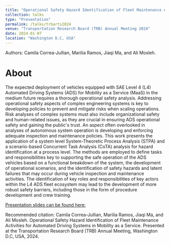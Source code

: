 ```yaml
---
title: "Operational Safety Hazard Identification of Fleet Maintenance Activities for Automated Driving Systems in Mobility as a Service"
collection: talks
type: "Presentation"
permalink: /talks/trbarts2024
venue: "Transportation Research Board (TRB) Annual Meeting 2024"
date: 2024-01-07
location: "Washington D.C, USA"
---
```


Authors: Camila Correa-Jullian, Marilia Ramos, Jiaqi Ma, and Ali Mosleh.

About
======
The expected deployment of vehicles equipped with SAE Level 4 (L4) Automated Driving Systems (ADS) for Mobility as a Service (MaaS) in the medium future requires
a thorough operational safety analysis. Addressing operational safety aspects of complex engineering systems is key to developing policies to prevent and mitigate
risks when scaling operations. Risk analyses of complex systems must also include organizational safety and human-related issues, as they are crucial in ensuring ADS operational safety and gaining the public's trust. An aspect often overlooked in analyses of autonomous system operation is developing and enforcing adequate
inspection and maintenance policies. This work presents the application of a system level System-Theoretic Process Analysis (STPA) and a scenario-based Concurrent
Task Analysis (CoTA) analysis for hazard identification at a process level. The methods are employed to define tasks and responsibilities key to supporting the safe
operation of the ADS vehicles based on a functional breakdown of the system, the development of operational scenarios, and the identification of safety hazards and
latent failures that may occur during vehicle inspection and maintenance activities. The identification of key roles and responsibilities of key actors within the L4 ADS fleet ecosystem may lead to the development of more robust safety barriers, including those in the form of procedure development and crew training.

[Presentation slides can be found here:](https://github.com/user-attachments/files/17303940/TRB_2024_OpSafety_Maintenance.pdf)


Recommended citation: Camila Correa-Jullian, Marilia Ramos, Jiaqi Ma, and Ali Mosleh. Operational Safety Hazard Identification of Fleet Maintenance Activities for Automated Driving Systems in Mobility as a Service. Presented at the Transportation Research Board (TRB) Annual Meeting, Washington D.C, USA, 2024.
